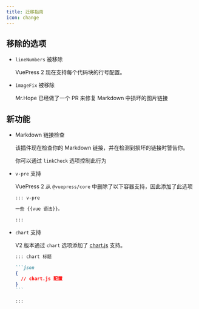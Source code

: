 ```yaml
---
title: 迁移指南
icon: change
---
```


## 移除的选项

- `lineNumbers` 被移除

  VuePress 2 现在支持每个代码块的行号配置。

- `imageFix` 被移除

  Mr.Hope 已经做了一个 PR 来修复 Markdown 中损坏的图片链接

## 新功能

- Markdown 链接检查

  该插件现在检查你的 Markdown 链接，并在检测到损坏的链接时警告你。

  你可以通过 `linkCheck` 选项控制此行为

- `v-pre` 支持

  VuePress 2 从 `@vuepress/core` 中删除了以下容器支持，因此添加了此选项

  ```md
  ::: v-pre

  一些 {{vue 语法}}。

  :::
  ```

- `chart` 支持

  V2 版本通过 `chart` 选项添加了 [chart.js](https://www.chartjs.org/docs/latest/) 支持。

  ````md
  ::: chart 标题

  ```json
  {
    // chart.js 配置
  }
  ```

  :::
  ````

